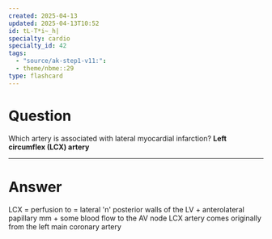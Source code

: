 ```yaml
---
created: 2025-04-13
updated: 2025-04-13T10:52
id: tL-T*i~_h|
specialty: cardio
specialty_id: 42
tags:
  - "source/ak-step1-v11:": 
  - theme/nbme::29
type: flashcard
---
```


# Question
Which artery is associated with lateral myocardial infarction?   **Left circumflex (LCX) artery**

---

# Answer
LCX = perfusion to = lateral 'n' posterior walls of the LV + anterolateral papillary mm + some blood flow to the AV node  LCX artery comes originally from the left main coronary artery